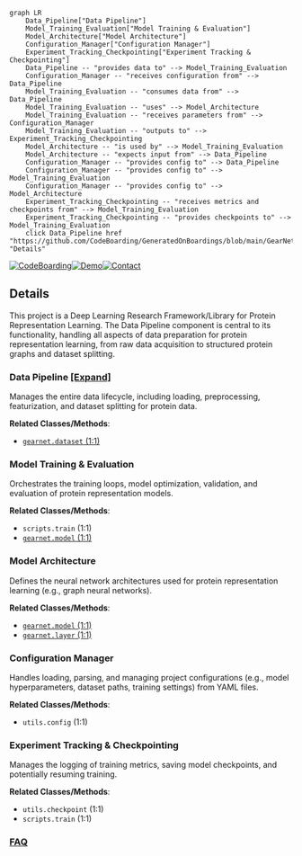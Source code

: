 ```mermaid
graph LR
    Data_Pipeline["Data Pipeline"]
    Model_Training_Evaluation["Model Training & Evaluation"]
    Model_Architecture["Model Architecture"]
    Configuration_Manager["Configuration Manager"]
    Experiment_Tracking_Checkpointing["Experiment Tracking & Checkpointing"]
    Data_Pipeline -- "provides data to" --> Model_Training_Evaluation
    Configuration_Manager -- "receives configuration from" --> Data_Pipeline
    Model_Training_Evaluation -- "consumes data from" --> Data_Pipeline
    Model_Training_Evaluation -- "uses" --> Model_Architecture
    Model_Training_Evaluation -- "receives parameters from" --> Configuration_Manager
    Model_Training_Evaluation -- "outputs to" --> Experiment_Tracking_Checkpointing
    Model_Architecture -- "is used by" --> Model_Training_Evaluation
    Model_Architecture -- "expects input from" --> Data_Pipeline
    Configuration_Manager -- "provides config to" --> Data_Pipeline
    Configuration_Manager -- "provides config to" --> Model_Training_Evaluation
    Configuration_Manager -- "provides config to" --> Model_Architecture
    Experiment_Tracking_Checkpointing -- "receives metrics and checkpoints from" --> Model_Training_Evaluation
    Experiment_Tracking_Checkpointing -- "provides checkpoints to" --> Model_Training_Evaluation
    click Data_Pipeline href "https://github.com/CodeBoarding/GeneratedOnBoardings/blob/main/GearNet/Data_Pipeline.md" "Details"
```

[![CodeBoarding](https://img.shields.io/badge/Generated%20by-CodeBoarding-9cf?style=flat-square)](https://github.com/CodeBoarding/CodeBoarding)[![Demo](https://img.shields.io/badge/Try%20our-Demo-blue?style=flat-square)](https://www.codeboarding.org/demo)[![Contact](https://img.shields.io/badge/Contact%20us%20-%20contact@codeboarding.org-lightgrey?style=flat-square)](mailto:contact@codeboarding.org)

## Details

This project is a Deep Learning Research Framework/Library for Protein Representation Learning. The Data Pipeline component is central to its functionality, handling all aspects of data preparation for protein representation learning, from raw data acquisition to structured protein graphs and dataset splitting.

### Data Pipeline [[Expand]](./Data_Pipeline.md)
Manages the entire data lifecycle, including loading, preprocessing, featurization, and dataset splitting for protein data.


**Related Classes/Methods**:

- <a href="https://github.com/DeepGraphLearning/GearNet/blob/main/gearnet/dataset.py#L1-L1" target="_blank" rel="noopener noreferrer">`gearnet.dataset` (1:1)</a>


### Model Training & Evaluation
Orchestrates the training loops, model optimization, validation, and evaluation of protein representation models.


**Related Classes/Methods**:

- `scripts.train` (1:1)
- <a href="https://github.com/DeepGraphLearning/GearNet/blob/main/gearnet/model.py#L1-L1" target="_blank" rel="noopener noreferrer">`gearnet.model` (1:1)</a>


### Model Architecture
Defines the neural network architectures used for protein representation learning (e.g., graph neural networks).


**Related Classes/Methods**:

- <a href="https://github.com/DeepGraphLearning/GearNet/blob/main/gearnet/model.py#L1-L1" target="_blank" rel="noopener noreferrer">`gearnet.model` (1:1)</a>
- <a href="https://github.com/DeepGraphLearning/GearNet/blob/main/gearnet/layer.py#L1-L1" target="_blank" rel="noopener noreferrer">`gearnet.layer` (1:1)</a>


### Configuration Manager
Handles loading, parsing, and managing project configurations (e.g., model hyperparameters, dataset paths, training settings) from YAML files.


**Related Classes/Methods**:

- `utils.config` (1:1)


### Experiment Tracking & Checkpointing
Manages the logging of training metrics, saving model checkpoints, and potentially resuming training.


**Related Classes/Methods**:

- `utils.checkpoint` (1:1)
- `scripts.train` (1:1)




### [FAQ](https://github.com/CodeBoarding/GeneratedOnBoardings/tree/main?tab=readme-ov-file#faq)